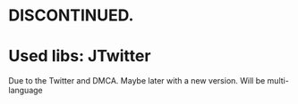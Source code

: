DISCONTINUED.
=====
Used libs: JTwitter
==
Due to the Twitter and DMCA.
Maybe later with a new version.
Will be multi-language
